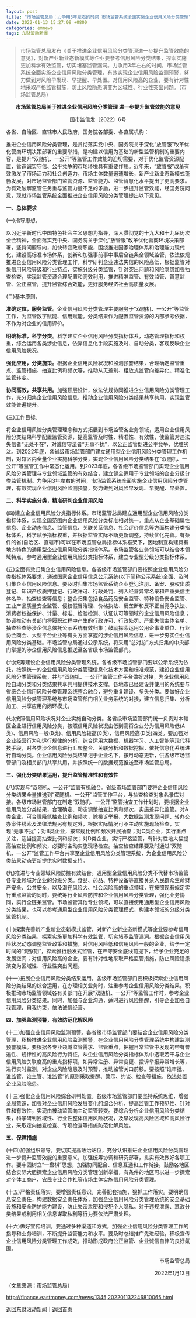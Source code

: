 ```yaml
---
layout: post
title: "市场监管总局：力争用3年左右的时间 市场监管系统全面实施企业信用风险分类管理"
date: 2022-01-13 15:27:09 +0800
categories: emnews
tags: 东财滚动新闻
---
```

> 市场监管总局发布《关于推进企业信用风险分类管理进一步提升监管效能的意见》，对新产业新业态新模式等企业要参考信用风险分类结果，探索实施更加科学有效监管，切实堵塞监管漏洞。力争用3年左右的时间，市场监管系统全面实施企业信用风险分类管理，有效实现企业信用风险监测预警，努力做到对风险早发现、早提醒、早处置。对信用风险高的企业，要有针对性地采取严格监管措施，防止风险隐患演变为区域性、行业性突出问题。（市场监管总局）

<p style="text-align:center;"><strong>市场监管总局关于推进企业信用风险分类管理 进一步提升监管效能的意见</strong></p><p style="text-align:center;">国市监信发〔2022〕6号</p><p>各省、自治区、直辖市人民政府，国务院各部委、各直属机构：</p><p>推进企业信用风险分类管理，是贯彻落实党中央、国务院关于深化“放管服”改革优化营商环境决策部署的重要举措，是构建以信用为基础的新型监管机制的重要内容，是提升“双随机、一公开”等监管工作效能的迫切需要，对于优化监管资源配置，营造诚实守信、公平竞争的市场环境具有重要作用。近年来，“放管服”改革有效激发了市场活力和社会创造力，市场主体数量迅速增长，<span web="1" href="http://quote.eastmoney.com/unify/r/0.300832" class="em_stock_key_common" data-code="0,300832">新产业</span>新业态新模式蓬勃发展，对市场监管部门监管资源、监管能力、监管智慧化水平提出了更高要求。为有效破解监管任务重与监管力量不足的矛盾，进一步提升监管效能，经国务院同意，现就市场监管系统全面推进企业信用风险分类管理提出以下意见。</p><p><strong>一、总体要求</strong></p><p>(一)指导思想。</p><p>以习近平新时代中国特色社会主义思想为指导，深入贯彻党的十九大和十九届历次全会精神，全面落实党中央、国务院关于深化“放管服”改革优化营商环境决策部署，坚持问题导向，加快转变政府职能，围绕推进国家治理体系和治理能力现代化，建设高标准市场体系，创新和加强事前事中事后全链条全领域监管，依法依规推进企业信用风险分类管理工作，科学研判企业违法失信的风险高低，根据监管对象信用风险等级和行业特点，实施分级分类监管，针对突出问题和风险隐患加强抽查检查，实现监管资源合理配置和高效利用，推进精准监管、有效监管、智慧监管、公正监管，提升监管综合效能，更好服务经济社会高质量发展。</p><p>(二)基本原则。</p><p><strong>准确定位，服务监管。</strong>企业信用风险分类管理主要服务于“双随机、一公开”等监管工作，为监管数字赋能、信用赋能。分类结果作为配置监管资源的内部参考依据，不作为对企业的信用评价。</p><p><strong>明确标准，科学分类。</strong>科学建立企业信用风险分类指标体系，动态管理指标和权重，综合运用各类涉企信息，依靠信息化手段实施及时、自动分类，客观反映企业信用风险状况。</p><p><strong>强化应用，分类施策。</strong>根据企业信用风险状况和监测预警结果，合理确定监管重点、监管措施、抽查比例和频次等，推动从无差别、粗放式监管向差异化、精准化监管转变。</p><p><strong>协同高效，共享共用。</strong>加强顶层设计，依法依规协同推进企业信用风险分类管理工作，充分归集企业信用风险信息，推动企业信用风险分类结果共享共用，实现监管效能普遍提升。</p><p>(三)工作目标。</p><p>将企业信用风险分类管理理念和方式拓展到市场监管各业务领域，运用企业信用风险分类结果科学配置监管资源，提高监管及时性、精准性、有效性，使监管对违法失信者“无处不在”，对诚信守法者“无事不扰”，以公正监管促进公平竞争、优胜劣汰。到2022年底，各省级市场监管部门建立通用型企业信用风险分类管理工作机制，对辖区内全量企业实施科学分类，实现企业信用风险分类结果在“双随机、一公开”等监管工作中常态化运用。到2023年底，各省级市场监管部门实现企业信用风险分类管理与专业领域监管的有效结合，建立健全适用于专业领域的企业分级分类监管机制。力争用3年左右的时间，市场监管系统全面实施企业信用风险分类管理，有效实现企业信用风险监测预警，努力做到对风险早发现、早提醒、早处置。</p><p><strong>二、科学实施分类，精准研判企业信用风险</strong></p><p>(四)建立企业信用风险分类指标体系。市场监管总局建立通用型企业信用风险分类指标体系，实现全国范围内企业信用风险分类标准相对统一。重点从企业基础属性信息、企业动态信息、监管信息、关联关系信息、社会评价信息等方面构建分类指标体系，科学赋予指标权重，并根据监管实际不断更新调整，持续优化完善。有条件的省(自治区、直辖市)可以在市场监管总局指标体系框架下，因地制宜构建具有地方特色的通用型企业信用风险分类指标体系。市场监管各业务领域可以结合本领域特点，参考通用型企业信用风险分类指标体系，建立专业型分级分类指标体系。</p><p>(五)全面有效归集企业信用风险信息。各省级市场监管部门要按照企业信用风险分类指标体系要求，通过国家企业信用信息公示系统(以下简称公示系统)全面、及时归集企业信用风险信息。要及时归集市场监管系统企业登记注册、备案、股权出质登记、知识产权质押登记、行政许可、行政处罚、列入经营异常名录和严重失信主体名单、抽查检查等信息；整合归集包括食品药品安全监管、特种设备安全监管、工业产品质量安全监管、侵权假冒治理、价格执法、反垄断和反不正当竞争执法、消费者权益保护、计量、标准、检验检测、认证认可等领域的企业信用风险信息；协调推动有关部门将履职过程中产生的行政许可、行政处罚、严重失信主体名单、抽查检查等涉企信息依托公示系统有效归集；鼓励探索运用公用企事业单位、行业协会商会、大型平台企业等有关方面掌握的涉企信用风险信息，进一步夯实企业信用风险分类基础。市场监管总局通过公示系统，将采用“总对总”方式归集的中央部门掌握的涉企信用风险信息推送至各省级市场监管部门。</p><p>(六)统筹建设企业信用风险分类管理系统。各省级市场监管部门要以公示系统为依托，按照统一的企业信用风险分类管理信息化技术方案和标准规范，建设企业信用风险分类管理系统，并与“双随机、一公开”监管工作平台做好对接，为企业信用风险自动分类和分类结果共享共用提供技术支撑。各地市已经建设并使用的系统要与省级企业信用风险分类管理系统整合融合，避免重复建设、多头分类。要做好企业信用风险分类管理系统与市场监管部门相关业务系统的对接，建立信息归集、分析加工、共享应用的闭环模式。</p><p>(七)按照信用风险状况对企业实施自动分类。各省级市场监管部门统一负责对本辖区企业进行信用风险分类，按照信用风险状况由低到高将企业分为信用风险低(A类)、信用风险一般(B类)、信用风险较高(C类)、信用风险高(D类)四类。要加强对企业经营行为和运行规律的分析，综合运用大数据、机器学习、人工智能等现代科技手段，对各类涉企信息进行汇聚整合、关联分析和数据挖掘，依托信息化系统进行自动分类。企业信用风险分类结果记于企业名下，按月动态更新，供各级市场监管部门及相关部门共享共用，并按照统一的数据规范推送至市场监管总局。</p><p><strong>三、强化分类结果运用，提升监管精准性和有效性</strong></p><p>(八)实现与“双随机、一公开”监管有机融合。省级市场监管部门要将企业信用风险分类结果全量推送到“双随机、一公开”监管工作平台，与抽查检查对象名录库对接。各级市场监管部门在制定“双随机、一公开”监管抽查工作计划时，要根据企业信用风险分类结果，合理确定、动态调整抽查比例和频次，实施差异化监管。对A类企业，可合理降低抽查比例和频次，除投诉举报、大数据监测发现问题、转办交办案件线索及法律法规另有规定外，根据实际情况可不主动实施现场检查，实现“无事不扰”；对B类企业，按常规比例和频次开展抽查；对C类企业，实行重点关注，适当提高抽查比例和频次；对D类企业，实行严格监管，有针对性地大幅提高抽查比例和频次，必要时主动实施现场检查。抽查检查结果要及时通过“双随机、一公开”监管工作平台共享至企业信用风险分类管理系统，为企业信用风险分类结果动态更新提供实时数据支持。</p><p>(九)推进与专业领域风险防控有效结合。通用型企业信用风险分类不代替市场监管各专业领域对企业的分级分类。食品、药品、特种设备等直接关系人民群众生命财产安全、公共安全，以及潜在风险大、社会风险高的重点领域，在按照现有规定实行重点监管的同时，要统筹行业风险防控和企业信用风险分类管理，强化业务协同，实行全链条监管。市场监管其他专业领域，可以直接使用通用型企业信用风险分类结果，也可以参考通用型企业信用风险分类管理模式，构建本领域的分级分类监管机制。</p><p>(十)探索完善<span web="1" href="http://quote.eastmoney.com/unify/r/0.300832" class="em_stock_key_common" data-code="0,300832">新产业</span>新业态新模式监管。对<span web="1" href="http://quote.eastmoney.com/unify/r/0.300832" class="em_stock_key_common" data-code="0,300832">新产业</span>新业态新模式等企业要参考信用风险分类结果，探索实施更加科学有效监管，切实堵塞监管漏洞。根据企业信用风险状况动态调整监管政策和措施，对信用风险低和信用风险一般的企业，给予一定时间的“观察期”，探索推行触发式监管，在严守安全底线前提下，给予企业充足的发展空间；对信用风险高的企业，要有针对性地采取严格监管措施，防止风险隐患演变为区域性、行业性突出问题。</p><p>(十一)拓展企业信用风险分类结果运用。各级市场监管部门要积极探索企业信用风险分类结果的综合运用，在办理相关业务时，注重参考企业信用风险分类结果。积极推动市场监管领域各有关部门在开展“双随机、一公开”等监管工作时，参考企业信用风险分类结果。同时，加强与企业沟通，适时进行风险提醒，引导企业加强自我管理、自我约束，依法诚信经营。</p><p><strong>四、加强监测预警，有效防范化解风险</strong></p><p>(十二)加强企业信用风险监测预警。各省级市场监管部门要结合企业信用风险分类管理，积极推进企业信用风险监测预警，在企业信用风险分类管理系统中构建监测预警模块。要根据各专业领域监管需求、监管重点，把握日常监管中发现的带有普遍性、规律性的高风险行为特征，从企业信用风险分类指标体系中选取若干与企业信用风险关联度高的重点指标项，如异常注册、异常变更、投诉举报异常增长等，进行实时监测，对企业风险隐患及时预警，推动监管关口前移。要按照“谁审批、谁监管，谁主管、谁监管”的原则采取提醒、警示、约谈、检查等措施，依法处置企业风险隐患。</p><p>(十三)强化企业信用风险综合研判处置。各级市场监管部门要坚持系统思维，增强全局意识，加强对企业信用风险发展变化的综合分析，提高监管工作预见性、针对性和有效性，实现由被动监管向主动监管转变。要综合分析企业信用风险分类结果，科学研判区域性、行业性整体信用风险状况，及早发现高风险区域和高风险行业，采取定向抽查检查、专项检查等措施防范化解风险。</p><p><strong>五、保障措施</strong></p><p>(十四)加强组织领导。要切实提高政治站位，充分认识推进企业信用风险分类管理进一步提升监管效能的重要意义，加强统筹协调和研究部署，扎实有效做好各项工作。要牢固树立“一盘棋”思想，加强协同配合、信息互通和工作衔接。鼓励各地区结合实际大胆探索企业信用风险分类管理创新举措，有条件的地区可以进一步探索对个体工商户、农民专业合作社等市场主体实施信用风险分类管理。</p><p>(十五)严格责任落实。要增强责任意识，完善配套措施，狠抓工作落实。要明确信息安全责任，构建数据安全责任体系，加强企业信用风险分类管理系统的安全基础设施和安全防护能力建设，防止失密泄密和侵犯个人隐私。对于违规泄露、篡改分类结果或利用相关信息谋取私利等行为要依法严肃处理。</p><p>(十六)做好宣传培训。要通过多种渠道和方式，加强企业信用风险分类管理工作的指导和业务培训，不断提升监管能力和水平。要及时总结推广先进经验，积极宣传企业信用风险分类管理工作成效，推动形成政府公正监管、企业诚信自律的良好氛围。</p><p style="text-align:right;">市场监管总局</p><p style="text-align:right;">2022年1月13日</p><p class="em_media">（文章来源：市场监管总局）</p>

<http://finance.eastmoney.com/news/1345,202201132246810065.html>

[返回东财滚动新闻](//finews.withounder.com/emnews/)｜[返回首页](//finews.withounder.com/)